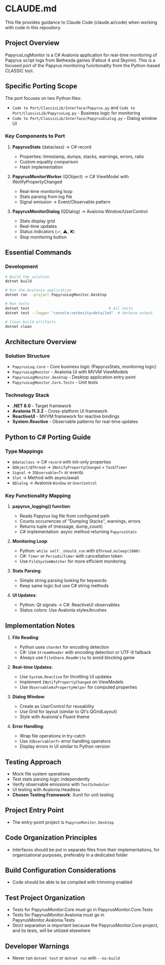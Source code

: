 # CLAUDE.md

This file provides guidance to Claude Code (claude.ai/code) when working with code in this repository.

## Project Overview

PapyrusLogMonitor is a C# Avalonia application for real-time monitoring of Papyrus script logs from Bethesda games (Fallout 4 and Skyrim). This is a focused port of the Papyrus monitoring functionality from the Python-based CLASSIC tool.

## Specific Porting Scope

The port focuses on two Python files:
- `Code to Port/ClassicLib/Interface/Papyrus.py` and `Code to Port/ClassicLib/PapyrusLog.py` - Business logic for monitoring
- `Code to Port/ClassicLib/Interface/PapyrusDialog.py` - Dialog window UI

### Key Components to Port

1. **PapyrusStats** (dataclass) → C# record
   - Properties: timestamp, dumps, stacks, warnings, errors, ratio
   - Custom equality comparison
   - Hash implementation

2. **PapyrusMonitorWorker** (QObject) → C# ViewModel with INotifyPropertyChanged
   - Real-time monitoring loop
   - Stats parsing from log file
   - Signal emission → Event/Observable pattern

3. **PapyrusMonitorDialog** (QDialog) → Avalonia Window/UserControl
   - Stats display grid
   - Real-time updates
   - Status indicators (✓, ⚠️, ❌)
   - Stop monitoring button

## Essential Commands

### Development
```bash
# Build the solution
dotnet build

# Run the Avalonia application
dotnet run --project PapyrusLogMonitor.Desktop

# Run tests
dotnet test                                    # All tests
dotnet test --logger "console;verbosity=detailed"  # Verbose output

# Clean build artifacts
dotnet clean
```

## Architecture Overview

### Solution Structure
- `PapyrusLog.Core` - Core business logic (PapyrusStats, monitoring logic)
- `PapyrusLogMonitor` - Avalonia UI with MVVM ViewModels
- `PapyrusLogMonitor.Desktop` - Desktop application entry point
- `PapyrusLogMonitor.Core.Tests` - Unit tests

### Technology Stack
- **.NET 8.0** - Target framework
- **Avalonia 11.3.2** - Cross-platform UI framework
- **ReactiveUI** - MVVM framework for reactive bindings
- **System.Reactive** - Observable patterns for real-time updates

## Python to C# Porting Guide

### Type Mappings
- `@dataclass` → C# `record` with init-only properties
- `QObject/QThread` → `INotifyPropertyChanged` + `Task`/`Timer`
- `Signal` → `IObservable<T>` or events
- `Slot` → Method with async/await
- `QDialog` → Avalonia `Window` or `UserControl`

### Key Functionality Mapping

1. **papyrus_logging() function**:
   - Reads Papyrus log file from configured path
   - Counts occurrences of "Dumping Stacks", warnings, errors
   - Returns tuple of (message, dump_count)
   - C# implementation: async method returning `PapyrusStats`

2. **Monitoring Loop**:
   - Python: `while self._should_run` with `QThread.msleep(1000)`
   - C#: `Timer` or `PeriodicTimer` with cancellation token
   - Use `FileSystemWatcher` for more efficient monitoring

3. **Stats Parsing**:
   - Simple string parsing looking for keywords
   - Keep same logic but use C# string methods

4. **UI Updates**:
   - Python: Qt signals → C#: ReactiveUI observables
   - Status colors: Use Avalonia styles/brushes

## Implementation Notes

1. **File Reading**:
   - Python uses `chardet` for encoding detection
   - C#: Use `StreamReader` with encoding detection or UTF-8 fallback
   - Always use `FileShare.ReadWrite` to avoid blocking game

2. **Real-time Updates**:
   - Use `System.Reactive` for throttling UI updates
   - Implement `INotifyPropertyChanged` on ViewModels
   - Use `ObservableAsPropertyHelper` for computed properties

3. **Dialog Window**:
   - Create as UserControl for reusability
   - Use Grid for layout (similar to Qt's QGridLayout)
   - Style with Avalonia's Fluent theme

4. **Error Handling**:
   - Wrap file operations in try-catch
   - Use `IObservable<T>` error handling operators
   - Display errors in UI similar to Python version

## Testing Approach

- Mock file system operations
- Test stats parsing logic independently
- Verify observable emissions with `TestScheduler`
- UI testing with Avalonia.Headless
- **Chosen Testing Framework**: Xunit for unit testing

## Project Entry Point

- The entry-point project is `PapyrusMonitor.Desktop`

## Code Organization Principles

- Interfaces should be put in separate files from their implementations, for organizational purposes, preferably in a dedicated folder

## Build Configuration Considerations

- Code should be able to be compiled with trimming enabled

## Test Project Organization

- Tests for PapyrusMonitor.Core must go in PapyrusMonitor.Core.Tests
- Tests for PapyrusMonitor.Avalonia must go in PapyrusMonitor.Avalonia.Tests
- Strict separation is important because the PapyrusMonitor.Core project, and its tests, will be utilized elsewhere

## Developer Warnings

- Never run `dotnet test` or `dotnet run` with `--no-build`